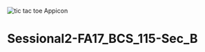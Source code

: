 ![tic tac toe Appicon](https://user-images.githubusercontent.com/79797290/117532482-2eb4f880-b001-11eb-996d-a17c4dea0b25.jpg)
# Sessional2-FA17_BCS_115-Sec_B
